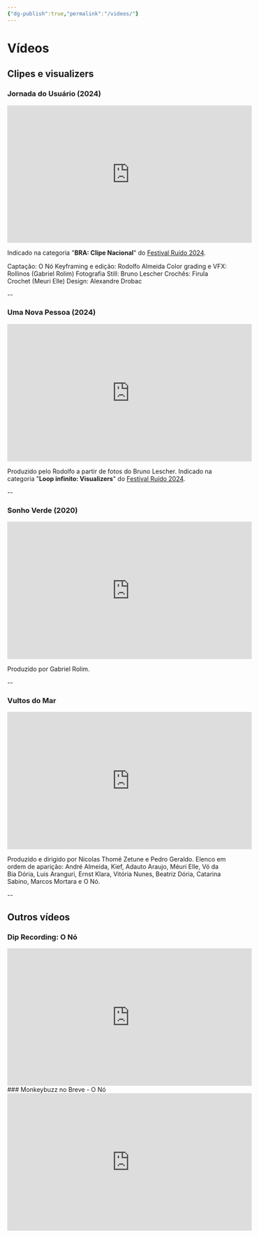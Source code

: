 ```yaml
---
{"dg-publish":true,"permalink":"/videos/"}
---
```


# Vídeos
## Clipes e visualizers
### Jornada do Usuário (2024)
<iframe width="560" height="315" src="https://www.youtube.com/embed/C_IKUDNZE1A?si=qnTCJRgehAha_f50" title="YouTube video player" frameborder="0" allow="accelerometer; autoplay; clipboard-write; encrypted-media; gyroscope; picture-in-picture; web-share" referrerpolicy="strict-origin-when-cross-origin" allowfullscreen></iframe>

Indicado na categoria "**BRA: Clipe Nacional**" do [Festival Ruído 2024](https://www.youtube.com/watch?v=C_IKUDNZE1A).

Captação: O Nó 
Keyframing e edição: Rodolfo Almeida 
Color grading e VFX: Rollinos (Gabriel Rolim) 
Fotografia Still: Bruno Lescher 
Crochês: Firula Crochet (Meuri Elle) 
Design: Alexandre Drobac

--

### Uma Nova Pessoa (2024)
<iframe width="560" height="315" src="https://www.youtube.com/embed/tb7kBS6cGHs?si=YcqDQFi4WJJZyWI4" title="YouTube video player" frameborder="0" allow="accelerometer; autoplay; clipboard-write; encrypted-media; gyroscope; picture-in-picture; web-share" referrerpolicy="strict-origin-when-cross-origin" allowfullscreen></iframe>

Produzido pelo Rodolfo a partir de fotos do Bruno Lescher. Indicado na categoria "**Loop infinito: Visualizers**" do [Festival Ruído 2024](https://www.youtube.com/watch?v=C_IKUDNZE1A).

--

### Sonho Verde (2020)
<iframe width="560" height="315" src="https://www.youtube.com/embed/kL6IAlFyNqk?si=YTiGigeuGHLZb-kN" title="YouTube video player" frameborder="0" allow="accelerometer; autoplay; clipboard-write; encrypted-media; gyroscope; picture-in-picture; web-share" referrerpolicy="strict-origin-when-cross-origin" allowfullscreen></iframe>

Produzido por Gabriel Rolim.

--

### Vultos do Mar
<iframe width="560" height="315" src="https://www.youtube.com/embed/ajuNa5e8-2E?si=QipBjwuxhogs4KQZ" title="YouTube video player" frameborder="0" allow="accelerometer; autoplay; clipboard-write; encrypted-media; gyroscope; picture-in-picture; web-share" referrerpolicy="strict-origin-when-cross-origin" allowfullscreen></iframe>

Produzido e dirigido por Nicolas Thomé Zetune e Pedro Geraldo. Elenco em ordem de aparição: André Almeida, Kief, Adauto Araujo, Méuri Elle, Vó da Bia Dória, Luis Aranguri, Ernst Klara, Vitória Nunes, Beatriz Dória, Catarina Sabino, Marcos Mortara e O Nó.

--

## Outros vídeos

### Dip Recording: O Nó
<iframe width="560" height="315" src="https://www.youtube.com/embed/n_KuWqb9u-g?si=O0EYIVIROx8zfT3Q" title="YouTube video player" frameborder="0" allow="accelerometer; autoplay; clipboard-write; encrypted-media; gyroscope; picture-in-picture; web-share" referrerpolicy="strict-origin-when-cross-origin" allowfullscreen></iframe>
### Monkeybuzz no Breve - O Nó
<iframe width="560" height="315" src="https://www.youtube.com/embed/mR0WVLGU7v0?si=l4mhBidIMnEwGZSi" title="YouTube video player" frameborder="0" allow="accelerometer; autoplay; clipboard-write; encrypted-media; gyroscope; picture-in-picture; web-share" referrerpolicy="strict-origin-when-cross-origin" allowfullscreen></iframe>
